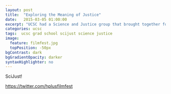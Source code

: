```yaml
---
layout: post
title:  "Exploring the Meaning of Justice"
date:   2015-03-05 01:00:00
excerpt: "UCSC had a Science and Justice group that brought together folks from across the academic spectrum to discuss how questions of justice manifest in their fields."
categories: ucsc 
tags:  ucsc grad school scijust science justice
image:
  feature: filmfest.jpg
  topPosition: -50px
bgContrast: dark
bgGradientOpacity: darker
syntaxHighlighter: no
---
```


SciJust!

https://twitter.com/hplusfilmfest